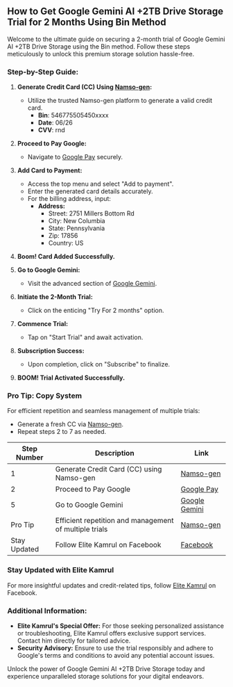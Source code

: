 ## How to Get Google Gemini AI +2TB Drive Storage Trial for 2 Months Using Bin Method

Welcome to the ultimate guide on securing a 2-month trial of Google Gemini AI +2TB Drive Storage using the Bin method. Follow these steps meticulously to unlock this premium storage solution hassle-free.

### Step-by-Step Guide:

1. **Generate Credit Card (CC) Using [Namso-gen](https://namso-gen.com/?tab=advance&network=random):**
   - Utilize the trusted Namso-gen platform to generate a valid credit card.
     - **Bin**: 546775505450xxxx
     - **Date**: 06/26
     - **CVV**: rnd

2. **Proceed to Pay Google:**
   - Navigate to [Google Pay](https://pay.google.com/) securely.

3. **Add Card to Payment:**
   - Access the top menu and select "Add to payment".
   - Enter the generated card details accurately.
   - For the billing address, input:
     - **Address:**
       - Street: 2751 Millers Bottom Rd
       - City: New Columbia
       - State: Pennsylvania
       - Zip: 17856
       - Country: US

4. **Boom! Card Added Successfully.**

5. **Go to Google Gemini:**
   - Visit the advanced section of [Google Gemini](https://gemini.google.com/advanced).

6. **Initiate the 2-Month Trial:**
   - Click on the enticing "Try For 2 months" option.

7. **Commence Trial:**
   - Tap on "Start Trial" and await activation.

8. **Subscription Success:**
   - Upon completion, click on "Subscribe" to finalize.

9. **BOOM! Trial Activated Successfully.**

### Pro Tip: Copy System

For efficient repetition and seamless management of multiple trials:
- Generate a fresh CC via [Namso-gen](https://namso-gen.com/?tab=advance&network=random).
- Repeat steps 2 to 7 as needed.


| Step Number | Description                                           | Link                                                                                                      |
|-------------|-------------------------------------------------------|-----------------------------------------------------------------------------------------------------------|
| 1           | Generate Credit Card (CC) using Namso-gen             | [Namso-gen](https://namso-gen.com/?tab=advance&network=random)                                           |
| 2           | Proceed to Pay Google                                 | [Google Pay](https://pay.google.com/)                                                                    |
| 5           | Go to Google Gemini                                   | [Google Gemini](https://gemini.google.com/advanced)                                                      |
| Pro Tip     | Efficient repetition and management of multiple trials| [Namso-gen](https://namso-gen.com/?tab=advance&network=random)       |
| Stay Updated| Follow Elite Kamrul on Facebook                      | [Facebook](https://www.facebook.com/EliteKamrul)                                           |





### Stay Updated with Elite Kamrul

For more insightful updates and credit-related tips, follow [Elite Kamrul](https://www.facebook.com/EliteKamrul) on Facebook.

### Additional Information:

- **Elite Kamrul's Special Offer:** For those seeking personalized assistance or troubleshooting, Elite Kamrul offers exclusive support services. Contact him directly for tailored advice.
- **Security Advisory:** Ensure to use the trial responsibly and adhere to Google's terms and conditions to avoid any potential account issues.

Unlock the power of Google Gemini AI +2TB Drive Storage today and experience unparalleled storage solutions for your digital endeavors.

